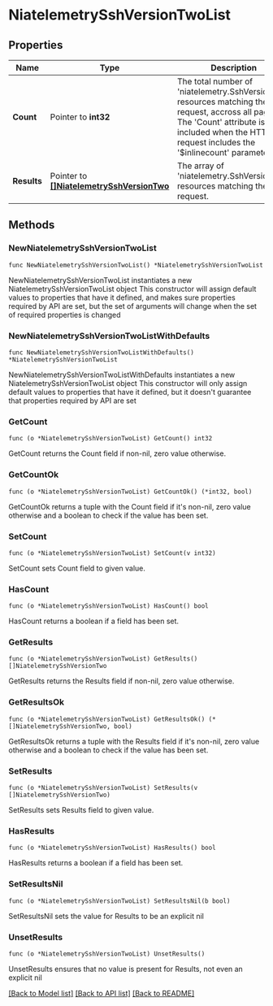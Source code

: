 # NiatelemetrySshVersionTwoList

## Properties

Name | Type | Description | Notes
------------ | ------------- | ------------- | -------------
**Count** | Pointer to **int32** | The total number of &#39;niatelemetry.SshVersionTwo&#39; resources matching the request, accross all pages. The &#39;Count&#39; attribute is included when the HTTP GET request includes the &#39;$inlinecount&#39; parameter. | [optional] 
**Results** | Pointer to [**[]NiatelemetrySshVersionTwo**](NiatelemetrySshVersionTwo.md) | The array of &#39;niatelemetry.SshVersionTwo&#39; resources matching the request. | [optional] 

## Methods

### NewNiatelemetrySshVersionTwoList

`func NewNiatelemetrySshVersionTwoList() *NiatelemetrySshVersionTwoList`

NewNiatelemetrySshVersionTwoList instantiates a new NiatelemetrySshVersionTwoList object
This constructor will assign default values to properties that have it defined,
and makes sure properties required by API are set, but the set of arguments
will change when the set of required properties is changed

### NewNiatelemetrySshVersionTwoListWithDefaults

`func NewNiatelemetrySshVersionTwoListWithDefaults() *NiatelemetrySshVersionTwoList`

NewNiatelemetrySshVersionTwoListWithDefaults instantiates a new NiatelemetrySshVersionTwoList object
This constructor will only assign default values to properties that have it defined,
but it doesn't guarantee that properties required by API are set

### GetCount

`func (o *NiatelemetrySshVersionTwoList) GetCount() int32`

GetCount returns the Count field if non-nil, zero value otherwise.

### GetCountOk

`func (o *NiatelemetrySshVersionTwoList) GetCountOk() (*int32, bool)`

GetCountOk returns a tuple with the Count field if it's non-nil, zero value otherwise
and a boolean to check if the value has been set.

### SetCount

`func (o *NiatelemetrySshVersionTwoList) SetCount(v int32)`

SetCount sets Count field to given value.

### HasCount

`func (o *NiatelemetrySshVersionTwoList) HasCount() bool`

HasCount returns a boolean if a field has been set.

### GetResults

`func (o *NiatelemetrySshVersionTwoList) GetResults() []NiatelemetrySshVersionTwo`

GetResults returns the Results field if non-nil, zero value otherwise.

### GetResultsOk

`func (o *NiatelemetrySshVersionTwoList) GetResultsOk() (*[]NiatelemetrySshVersionTwo, bool)`

GetResultsOk returns a tuple with the Results field if it's non-nil, zero value otherwise
and a boolean to check if the value has been set.

### SetResults

`func (o *NiatelemetrySshVersionTwoList) SetResults(v []NiatelemetrySshVersionTwo)`

SetResults sets Results field to given value.

### HasResults

`func (o *NiatelemetrySshVersionTwoList) HasResults() bool`

HasResults returns a boolean if a field has been set.

### SetResultsNil

`func (o *NiatelemetrySshVersionTwoList) SetResultsNil(b bool)`

 SetResultsNil sets the value for Results to be an explicit nil

### UnsetResults
`func (o *NiatelemetrySshVersionTwoList) UnsetResults()`

UnsetResults ensures that no value is present for Results, not even an explicit nil

[[Back to Model list]](../README.md#documentation-for-models) [[Back to API list]](../README.md#documentation-for-api-endpoints) [[Back to README]](../README.md)


